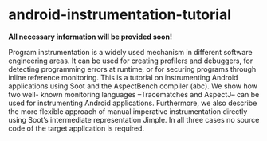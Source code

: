 android-instrumentation-tutorial
================================

<b>All necessary information will be provided soon!</b>

Program instrumentation is a widely used mechanism in different software engineering areas. 
It can be used for creating profilers and debuggers, for detecting programming errors at runtime, or for securing programs through inline reference monitoring.
This is a tutorial on instrumenting Android applications using Soot and the AspectBench compiler (abc). We show how two well- known monitoring 
languages –Tracematches and AspectJ– can be used for instrumenting Android applications. Furthermore, we also describe the more flexible approach of manual 
imperative instrumentation directly using Soot’s intermediate representation Jimple. In all three cases no source code of the target application is required.


